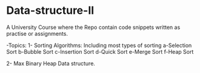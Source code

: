 # Data-structure-II

A University Course where the Repo contain code snippets written as practise or assignments.

-Topics:
1- Sorting Algorithms: Including most types of sorting
a-Selection Sort
b-Bubble Sort
c-Insertion Sort
d-Quick Sort
e-Merge Sort
f-Heap Sort
  
2- Max Binary Heap Data structure.
